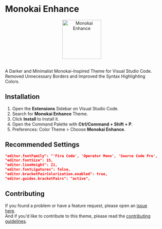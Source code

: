 # Monokai Enhance

<div align="center">
  <img src="https://i.ibb.co/MSQ7GGG/monokai-enhance.png" width="128" alt="Monokai Enhance">
</div>
<br>

A Darker and Minimalist Monokai-Inspired Theme for Visual Studio Code.
<br>Removed Unnecessary Borders and Improved the Syntax Highlighting Colors.

## Installation

1. Open the **Extensions** Sidebar on Visual Studio Code.
2. Search for **Monokai Enhance** Theme.
3. Click **Install** to Install it.
4. Open the Command Palette with **Ctrl/Command + Shift + P**.
5. Preferences: Color Theme > Choose **Monokai Enhance**.

## Recommended Settings

```json
"editor.fontFamily": "'Fira Code', 'Operator Mono', 'Source Code Pro', 'Monaco'",
"editor.fontSize": 15,
"editor.lineHeight": 21,
"editor.fontLigatures": false,
"editor.bracketPairColorization.enabled": true,
"editor.guides.bracketPairs": "active",
```

## Contributing

If you found a problem or have a feature request, please open an [issue here](https://github.com/lattestack/monokai-enhance/issues).
<br>And if you'd like to contribute to this theme, please read the [contributing guidelines](./CONTRIBUTING.md).
